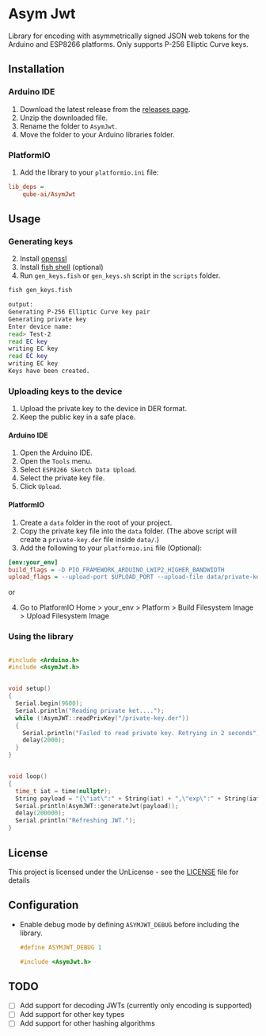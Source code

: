 # Asym Jwt

Library for encoding with asymmetrically signed JSON web tokens for the Arduino and ESP8266 platforms. Only supports P-256 Elliptic Curve keys.


## Installation

### Arduino IDE

1. Download the latest release from the [releases page](https://github.com/qube-ai/AsymJwt/releases).
2. Unzip the downloaded file.
3. Rename the folder to `AsymJwt`.
4. Move the folder to your Arduino libraries folder.

### PlatformIO

1. Add the library to your `platformio.ini` file:

```ini
lib_deps =
    qube-ai/AsymJwt
```

## Usage

### Generating keys

2. Install [openssl](https://www.openssl.org/)
1. Install [fish shell](https://fishshell.com/) (optional)
3. Run `gen_keys.fish` or `gen_keys.sh` script in the `scripts` folder.
```bash
fish gen_keys.fish

output: 
Generating P-256 Elliptic Curve key pair
Generating private key
Enter device name:
read> Test-2
read EC key
writing EC key
read EC key
writing EC key
Keys have been created.
```

### Uploading keys to the device

1. Upload the private key to the device in DER format.
2. Keep the public key in a safe place.

#### Arduino IDE

1. Open the Arduino IDE.
2. Open the `Tools` menu.
3. Select `ESP8266 Sketch Data Upload`.
4. Select the private key file.
5. Click `Upload`.

#### PlatformIO

1. Create a `data` folder in the root of your project. 
2. Copy the private key file into the `data` folder. (The above script will create a `private-key.der` file inside `data/`.)
3. Add the following to your `platformio.ini` file (Optional): 

```ini
[env:your_env]
build_flags = -D PIO_FRAMEWORK_ARDUINO_LWIP2_HIGHER_BANDWIDTH
upload_flags = --upload-port $UPLOAD_PORT --upload-file data/private-key.der
```
or 

4. Go to PlatformIO Home > your_env > Platform > Build Filesystem Image > Upload Filesystem Image


### Using the library

```cpp

#include <Arduino.h>
#include <AsymJwt.h>


void setup()
{
  Serial.begin(9600);
  Serial.println("Reading private ket....");
  while (!AsymJWT::readPrivKey("/private-key.der"))
  {
    Serial.println("Failed to read private key. Retrying in 2 seconds");
    delay(2000);
  }
}


void loop()
{
  time_t iat = time(nullptr);
  String payload = "{\"iat\":" + String(iat) + ",\"exp\":" + String(iat + 300) + ",\"thing_id\":\"" + "THING_ID" + "\"}";
  Serial.println(AsymJWT::generateJwt(payload));
  delay(200000);
  Serial.println("Refreshing JWT.");
}

```


## License

This project is licensed under the UnLicense - see the [LICENSE](LICENSE) file for details

## Configuration

- Enable debug mode by defining `ASYMJWT_DEBUG` before including the library.
  
  ```cpp
  #define ASYMJWT_DEBUG 1

  #include <AsymJwt.h>
  ```


## TODO

- [ ] Add support for decoding JWTs (currently only encoding is supported)
- [ ] Add support for other key types
- [ ] Add support for other hashing algorithms